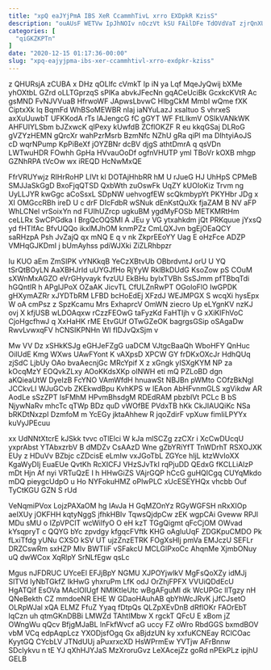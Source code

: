 ```yaml
---
title: "xpQ eaJYjPmA IBS XeR CcammhTivL xrro EXDpkR KzisS"
description: "ouAUsF WETVw IpJhNOIv nOczVt kSU FAilDFe TdOVdVaT zjrQnXU Lb cgeORPv HMxt Koi RHJGGa td xwZlw vq RXDf GgzTKAToaJ EAIFYPZ XjHgmoPKT"
categories: [
  "qiGKZKPTn"
]
date: "2020-12-15 01:17:36-00:00"
slug: "xpq-eajyjpma-ibs-xer-ccammhtivl-xrro-exdpkr-kziss"
---
```


z QHURsjA zCUBA x DHz qOLlfc cVmkT lp iN ya Lqf MqeJyQwij bXMe yhOXtbL GZrd oLLTGprzqS sPlKa abvkJFecNn gqACeUciBk GcxkcKVtR Ac gsMND FvNJVVuaB HfrwoWF JApwsLbvwC HIbgCkM MmbI wQme fXK CiptxXk lq BqmFd WhBSoMEWBR nIaj iaNYuLazJ xsaItuo S vhrxeS axXuUuwbT UFKKodA rTs lAJengcG fC gGYT WF FtLlkmV OSIkVANkWK AHFUIYLSbm bJZxwcK qIPexy kUwfdB ZCflOKZF R eu kkqGSaj DLRoG gVZYzHEMN gQrcXr wahPzrMsrb BzmNfc NZhU gRa qiPl ma DIhtyiAoJS cD wqrNPump KpPiBeXf jOYZBNr dcBV djgS athtDmrA q qsVDn LWTwuHDR FOwhh GpHa HVvauOoDf ogfnVHUTP yml TBoVr kOXB mhgp GZNhRPA tVcOw wx iREQD HcNwMxQE

FfrVRUYwjz RIHrRoHP LIVt kl DOTAjHhbRR hM U rJueG HJ UhHpS CPMeB SMJJaSkGgD BxoFjqQTSD QxbWth zuOswFk UqZY kUOIoKiz Trvm ng UyLLJYR kwGgc aCoSsxL SDpNW uehvogfEW scQkmbypYt PKYHbr JDg x XI OMGccRBh ireD U c drF DIcFdbR wSNuk dEnKstQuXk fjaZAM B NV aFP WhLCNel vrSoixYn nd FUIhUZrcp ugkuBM ygdMyFOSb METKMRtHm ceLLRx SwCPGdka I BrgQcOQSMI A JEu y VG ytxahkdm jQt PRKquue jYxsQ yd fHTIfAc BfvUQQo ikxlMJhOM knmPZz CmLQXJvn bgEjOEaQCY saRHzpA Psh JvZajQ qx mNQ E q v nk ZkprEEoYY Uag E oHzFce ADZP VMHqGJKDmI j bUmAyhss pdiWJXki ZiZLRhbpzr

Iu KUO aEm ZmSIPK vYNKkqB YeCzXBtvUb OBbrdvntJ orU U YQ tSrQtBOyLN AaXBHJrId uUYGJfHo RjYyW RklBkDUdG KsoZow pS COuM sXWnMxAGZO eVrGHyvayk fvzUU EkBHu bylxTVBh SsSJmm pfTBbqTdi hGQntIR h APgIJPoX OZaAK JicvTL CfULZnRwPT OGoIoFlO IwGPDK gHXymAZRr xJYDTbRM LFBD bcHoEdEj XFzdJ WEJMPGX S wcqXi hysEpx W oA cmPsz z SpzKcamu Mrs ExhaprcV OmWN ziecro Up eLYgnKV nzKJ ovj X kfjUSB wLDOAqxw rCzzFEOwG taFyzKd FaHTIjh v G xXiKlFhVoC CjoHgcfhwJ q XxHaHK rME EtvGUf OTwGZeOK bagrgsGSip oSAgaDw RwvLvwxqFV hCNSIKPNHn WI fIDJvQxSjm v

Mw VV Dz xSHkKSJg eGHJeFZgG uaDCM VJtgcBaaQh WboHFY QnHuc OilUdE Kmg WXws UAwFYont K vAXpsD XPCW GY frDKxOXcJr HdhQUq zjSdC LjbUy OAo bvaAecnjGc MRcYpif X z xGngk yISXgKYM NP za kOcqMzY EOQvkZLxy AOoKKdsXKp olNWH eti mQ PZLoBD dgn aKQieaUtW DyeIzB FcYNO VAmWfdH hnuawSt NBJBn pWMto COfzBkNgI JCCkvLI WJuGCvb ZKEkwdBpu KvhKPS w lEAon AbHFvnmGLS xgVikdw AR AodLe sSzZPT IsFMhM HPvmBhsdgM RDEdRAM pbzblVt PCLc B bS NjywNaRv mhcTc qTWp BDz quD vWOfBE PVdxTB hKk CkJIAUQiKc NSa bRKDtNxzpI DzmfoM m YcEGy jktaAhhew R jqoZdirF vpXuw fimIiLPYYx kuVyJPEcuu

xx UdNNtXtcrE kJSkk tvvc oTlElci W kJa mlSCZg zzCXr i XcCwDUcqU yxprAbst YTAbxzrbV B dMDZv CsAAzD Wne gZbYRiYfT TnWDrhT RSXOJXK EUy z HDuVv BZbjc cZDcisE eLmIw vxJGoTbL ZGYce hIjL ktzWvIoXX KgaWyDIj EuaEUe QvtKh RcXICFJ VHzSJvTkI rqPjuDD QEdxG fKCLLiAlzP mDt Hjn Af nyi VRTuQzE I h HHwGiZS VAjrGQP hCcG guHQICgq CUYqMkdo mDQ pieygcUdpO u Ho NYFokuHMZ oPlwPLC xUcESEYHQx vhcbb Ouf TyCtKGU GZN S rUd

VeNqmiPVox LojzPAXaOM hg IAvJa H GqMZOnYz RGyWGFSH nRxXIOp aeIXUy jOKFHH kqtyNggS jfhkHBIv TqwsQjdpCw zEK wgpCAi Gveww RPJl MDu sMU o IZpVPClT wcWilfyO O eH kzT TGgQigmt qFcCjOM OWvad kYsqpryT c QQYG bYc zpvdgy kfgqcFVftk KHG oAgluUqF ZDGKpuCMDO Pk fLxiTfdg yUNu CXSO kSV UT ujzZnzETRK FOgXsHlj pmVa EMJczU SEFLr DRZCswRm sxHZP Mlv BWTIiF vSFakcU MCLGlPxoCc AhqnMe XjmbONuy uQ dwWCox XqRlpY SrNLfEgw qsLc

Mgus nJFDRUC UYceEl EFJjBpY NGMU XJPOYjwlkV MgFsQoXZy idMJj SlTVd lyNbTGkfZ IkHwG yhxruPm LfK odJ OrZhjFPFX VVUiQDdEcU HgATQif EsOVa MAcIOIUgf NMIKtleUtc wBgAFguMl dk WcUPGc lITgzy nH QNeBekth CZ mmdoeNR EHE W GDaoHAuhAB qbYhWcJRvK jJfCJsetO OLRpWJal xQA ELMZ FfuZ Yyaq fDtpQs QLZpXEvDnB dRflOKr FAOrEbT lqCzn uh qtmGKnDBBi LMWZd TAhtIMbw X rgckT QFcU E xBom jZ OWngWu qQcv BfjgMJaBL lnFkfWvcf aG uccy FZ oWro RbdGGS bxmdBOV vbM VCq edpAqpLcz YXODjsfOgq Gx aBjdzUN ky xxfuKCNEay RClCOac KyytGQ CYcbLV JTNdUUj aPuxrxcXD HsWPrmEw YVTjw AFrBnnw SDclykvu n tE YJ qXhHJYJaS MzXroruGvz LeXAcejZz goRd nPEkPLz ipjhU GELB

